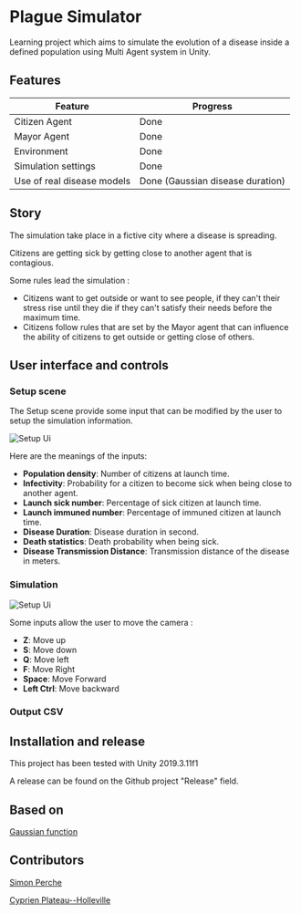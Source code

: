 ﻿# Plague Simulator

Learning project which aims to simulate the evolution of a disease inside 
a defined population using Multi Agent system in Unity.

## Features

| Feature                    | Progress                                                       |
|----------------------------|----------------------------------------------------------------|
| Citizen Agent              | Done                                                           |
| Mayor Agent                | Done                                                           |
| Environment                | Done                                                           |
| Simulation settings        | Done                                                           |
| Use of real disease models | Done (Gaussian disease duration)                               |

## Story

The simulation take place in a fictive city where a disease is spreading. 

Citizens are getting sick by getting close to another agent that is contagious.

Some rules lead the simulation :

- Citizens want to get outside or want to see people, if they can't their 
stress rise until they die if they can't satisfy their needs before the maximum
time.
- Citizens follow rules that are set by the Mayor agent that can influence
the ability of citizens to get outside or getting close of others.

## User interface and controls

### Setup scene

The Setup scene provide some input that can be modified by the user to setup the 
simulation information.

![Setup Ui](readmefiles/SetupUi.png)

Here are the meanings of the inputs:

- __Population density__: Number of citizens at launch time.
- __Infectivity__: Probability for a citizen to become sick when being close to another agent.
- __Launch sick number__: Percentage of sick citizen at launch time.
- __Launch immuned number__: Percentage of immuned citizen at launch time.
- __Disease Duration__: Disease duration in second.
- __Death statistics__: Death probability when being sick.
- __Disease Transmission Distance__: Transmission distance of the disease in meters.

### Simulation

![Setup Ui](readmefiles/SimulationScene.png)

Some inputs allow the user to move the camera :

- __Z__: Move up
- __S__: Move down
- __Q__: Move left
- __F__: Move Right
- __Space__: Move Forward
- __Left Ctrl__: Move backward

### Output CSV



## Installation and release

This project has been tested with Unity 2019.3.11f1

A release can be found on the Github project "Release" field.

## Based on

[Gaussian function](https://gist.github.com/tansey/1444070) 

## Contributors

[Simon Perche](https://github.com/Solidras)

[Cyprien Plateau--Holleville](https://github.com/PlathC)